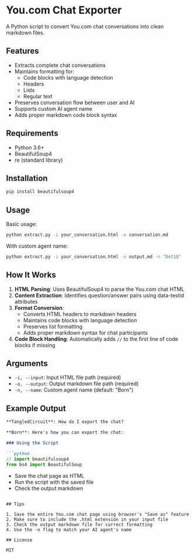 # You.com Chat Exporter

A Python script to convert You.com chat conversations into clean markdown files.

## Features

- Extracts complete chat conversations
- Maintains formatting for:
  - Code blocks with language detection
  - Headers
  - Lists
  - Regular text
- Preserves conversation flow between user and AI
- Supports custom AI agent name
- Adds proper markdown code block syntax

## Requirements

- Python 3.6+
- BeautifulSoup4
- re (standard library)

## Installation

```bash
pip install beautifulsoup4
```

## Usage

Basic usage:
```bash
python extract.py -i your_conversation.html -o conversation.md
```

With custom agent name:
```bash
python extract.py -i your_conversation.html -o output.md -n "Dot1Q"
```

## How It Works

1. **HTML Parsing**: Uses BeautifulSoup4 to parse the You.com chat HTML
2. **Content Extraction**: Identifies question/answer pairs using data-testid attributes
3. **Format Conversion**: 
   - Converts HTML headers to markdown headers
   - Maintains code blocks with language detection
   - Preserves list formatting
   - Adds proper markdown syntax for chat participants
4. **Code Block Handling**: Automatically adds `//` to the first line of code blocks if missing

## Arguments

- `-i, --input`: Input HTML file path (required)
- `-o, --output`: Output markdown file path (required)
- `-n, --name`: Custom agent name (default: "Born")

## Example Output

```markdown
**TangledCircuit**: How do I export the chat?

**Born**: Here's how you can export the chat:

### Using the Script

```python
// import beautifulsoup4
from bs4 import BeautifulSoup
```

- Save the chat page as HTML
- Run the script with the saved file
- Check the output markdown
```

## Tips

1. Save the entire You.com chat page using browser's "Save as" feature
2. Make sure to include the .html extension in your input file
3. Check the output markdown file for correct formatting
4. Use the -n flag to match your AI agent's name

## License

MIT